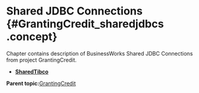 # Shared JDBC Connections {#GrantingCredit_sharedjdbcs .concept}

Chapter contains description of BusinessWorks Shared JDBC Connections from project GrantingCredit.

-   **[SharedTibco](../../../projects/GrantingCredit/SharedConnections/SharedTibco.sharedjdbc.md)**  


**Parent topic:**[GrantingCredit](../../../projects/GrantingCredit/GrantingCredit.md)

